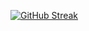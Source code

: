 [![GitHub Streak](https://github-readme-streak-stats.herokuapp.com?user=Seishiiin&hide_border=true&border_radius=4.7&locale=fr&date_format=j%20M%5B%20Y%5D)](https://git.io/streak-stats)
